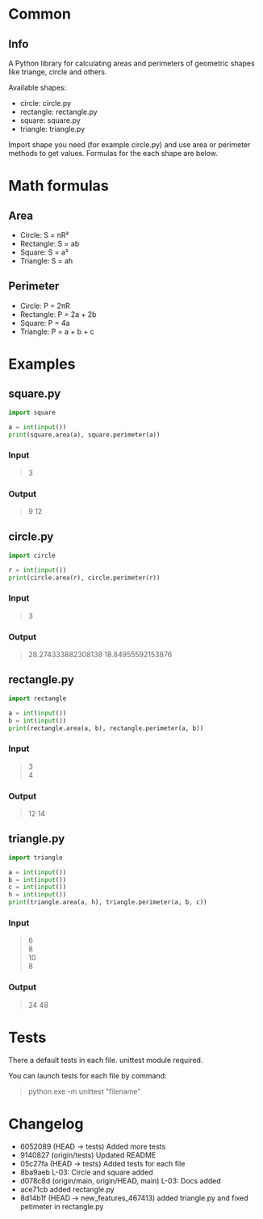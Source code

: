 # Common
## Info
A Python library for calculating areas and perimeters of geometric shapes like triange, circle and others.

Available shapes:
- circle: circle.py
- rectangle: rectangle.py
- square: square.py
- triangle: triangle.py

Import shape you need (for example circle.py) and use area or perimeter methods to get values. Formulas for the each shape are below.

# Math formulas
## Area
- Circle: S = πR²
- Rectangle: S = ab
- Square: S = a²
- Triangle: S = ah

## Perimeter
- Circle: P = 2πR
- Rectangle: P = 2a + 2b
- Square: P = 4a
- Triangle: P = a + b + c

# Examples
## square.py
```python
import square

a = int(input())
print(square.area(a), square.perimeter(a))
```
### Input
> 3

### Output
> 9 12

## circle.py
```python
import circle

r = int(input())
print(circle.area(r), circle.perimeter(r))
```

### Input
> 3

### Output
> 28.274333882308138 18.84955592153876

## rectangle.py
```python
import rectangle

a = int(input())
b = int(input())
print(rectangle.area(a, b), rectangle.perimeter(a, b))
```

### Input
> 3\
> 4

### Output
> 12 14

## triangle.py
```python
import triangle

a = int(input())
b = int(input())
c = int(input())
h = int(input())
print(triangle.area(a, h), triangle.perimeter(a, b, c))
```

### Input
> 6\
> 8\
> 10\
> 8

### Output
> 24 48

# Tests

There a default tests in each file. unittest module required.

You can launch tests for each file by command:
> python.exe -m unittest "filename"


# Changelog
- 6052089 (HEAD -> tests) Added more tests
- 9140827 (origin/tests) Updated README
- 05c27fa (HEAD -> tests) Added tests for each file
- 8ba9aeb L-03: Circle and square added
- d078c8d (origin/main, origin/HEAD, main) L-03: Docs added
- ace71cb added rectangle.py
- 8d14b1f (HEAD -> new_features_467413) added triangle.py and fixed petimeter in rectangle.py

